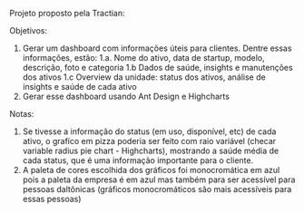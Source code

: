 Projeto proposto pela Tractian:

Objetivos:

1. Gerar um dashboard com informações úteis para clientes. Dentre essas informações, estão:
   1.a. Nome do ativo, data de startup, modelo, descrição, foto e categoria
   1.b Dados de saúde, insights e manutenções dos ativos
   1.c Overview da unidade: status dos ativos, análise de insights e saúde de cada ativo
2. Gerar esse dashboard usando Ant Design e Highcharts

Notas:

1. Se tivesse a informação do status (em uso, disponível, etc) de cada ativo, o grafíco em pizza poderia ser feito com raio variável (checar variable radius pie chart - Highcharts), mostrando a saúde média de cada status, que é uma informação importante para o cliente.
2. A paleta de cores escolhida dos gráficos foi monocromática em azul pois a paleta da empresa é em azul mas também para ser acessível para pessoas daltônicas (gráficos monocromáticos são mais acessíveis para essas pessoas)
